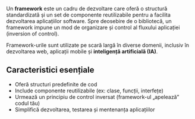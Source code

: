 Un **framework** este un cadru de dezvoltare care oferă o structură standardizată și un set de componente reutilizabile pentru a facilita dezvoltarea aplicațiilor software. Spre deosebire de o bibliotecă, un framework impune un mod de organizare și control al fluxului aplicației (inversion of control).

Framework-urile sunt utilizate pe scară largă în diverse domenii, inclusiv în dezvoltarea web, aplicații mobile și **inteligență artificială (IA)**.

## Caracteristici esențiale

- Oferă structuri predefinite de cod
- Include componente reutilizabile (ex: clase, funcții, interfețe)
- Urmează un principiu de control inversat (framework-ul „apelează” codul tău)
- Simplifică dezvoltarea, testarea și mentenanța aplicațiilor